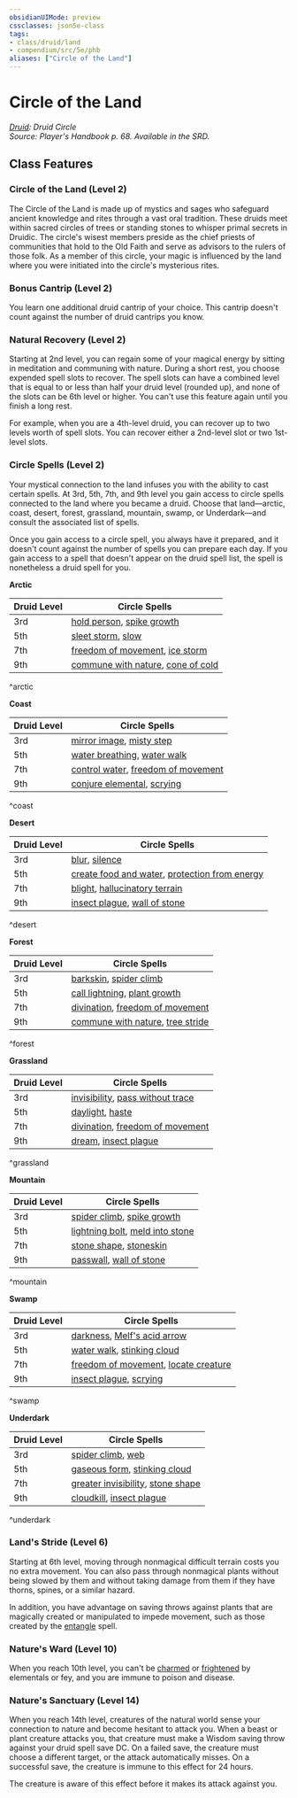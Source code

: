 ```yaml
---
obsidianUIMode: preview
cssclasses: json5e-class
tags:
- class/druid/land
- compendium/src/5e/phb
aliases: ["Circle of the Land"]
---
```

# Circle of the Land
*[Druid](druid.md): Druid Circle*  
*Source: Player's Handbook p. 68. Available in the SRD.*  


## Class Features

### Circle of the Land (Level 2)

The Circle of the Land is made up of mystics and sages who safeguard ancient knowledge and rites through a vast oral tradition. These druids meet within sacred circles of trees or standing stones to whisper primal secrets in Druidic. The circle's wisest members preside as the chief priests of communities that hold to the Old Faith and serve as advisors to the rulers of those folk. As a member of this circle, your magic is influenced by the land where you were initiated into the circle's mysterious rites.

### Bonus Cantrip (Level 2)

You learn one additional druid cantrip of your choice. This cantrip doesn't count against the number of druid cantrips you know.

### Natural Recovery (Level 2)

Starting at 2nd level, you can regain some of your magical energy by sitting in meditation and communing with nature. During a short rest, you choose expended spell slots to recover. The spell slots can have a combined level that is equal to or less than half your druid level (rounded up), and none of the slots can be 6th level or higher. You can't use this feature again until you finish a long rest.

For example, when you are a 4th-level druid, you can recover up to two levels worth of spell slots. You can recover either a 2nd-level slot or two 1st-level slots.

### Circle Spells (Level 2)

Your mystical connection to the land infuses you with the ability to cast certain spells. At 3rd, 5th, 7th, and 9th level you gain access to circle spells connected to the land where you became a druid. Choose that land—arctic, coast, desert, forest, grassland, mountain, swamp, or Underdark—and consult the associated list of spells.

Once you gain access to a circle spell, you always have it prepared, and it doesn't count against the number of spells you can prepare each day. If you gain access to a spell that doesn't appear on the druid spell list, the spell is nonetheless a druid spell for you.

**Arctic**

| Druid Level | Circle Spells |
|-------------|---------------|
| 3rd | [hold person](/compendium/spells/hold-person.md), [spike growth](/compendium/spells/spike-growth.md) |
| 5th | [sleet storm](/compendium/spells/sleet-storm.md), [slow](/compendium/spells/slow.md) |
| 7th | [freedom of movement](/compendium/spells/freedom-of-movement.md), [ice storm](/compendium/spells/ice-storm.md) |
| 9th | [commune with nature](/compendium/spells/commune-with-nature.md), [cone of cold](/compendium/spells/cone-of-cold.md) |
^arctic

**Coast**

| Druid Level | Circle Spells |
|-------------|---------------|
| 3rd | [mirror image](/compendium/spells/mirror-image.md), [misty step](/compendium/spells/misty-step.md) |
| 5th | [water breathing](/compendium/spells/water-breathing.md), [water walk](/compendium/spells/water-walk.md) |
| 7th | [control water](/compendium/spells/control-water.md), [freedom of movement](/compendium/spells/freedom-of-movement.md) |
| 9th | [conjure elemental](/compendium/spells/conjure-elemental.md), [scrying](/compendium/spells/scrying.md) |
^coast

**Desert**

| Druid Level | Circle Spells |
|-------------|---------------|
| 3rd | [blur](/compendium/spells/blur.md), [silence](/compendium/spells/silence.md) |
| 5th | [create food and water](/compendium/spells/create-food-and-water.md), [protection from energy](/compendium/spells/protection-from-energy.md) |
| 7th | [blight](/compendium/spells/blight.md), [hallucinatory terrain](/compendium/spells/hallucinatory-terrain.md) |
| 9th | [insect plague](/compendium/spells/insect-plague.md), [wall of stone](/compendium/spells/wall-of-stone.md) |
^desert

**Forest**

| Druid Level | Circle Spells |
|-------------|---------------|
| 3rd | [barkskin](/compendium/spells/barkskin.md), [spider climb](/compendium/spells/spider-climb.md) |
| 5th | [call lightning](/compendium/spells/call-lightning.md), [plant growth](/compendium/spells/plant-growth.md) |
| 7th | [divination](/compendium/spells/divination.md), [freedom of movement](/compendium/spells/freedom-of-movement.md) |
| 9th | [commune with nature](/compendium/spells/commune-with-nature.md), [tree stride](/compendium/spells/tree-stride.md) |
^forest

**Grassland**

| Druid Level | Circle Spells |
|-------------|---------------|
| 3rd | [invisibility](/compendium/spells/invisibility.md), [pass without trace](/compendium/spells/pass-without-trace.md) |
| 5th | [daylight](/compendium/spells/daylight.md), [haste](/compendium/spells/haste.md) |
| 7th | [divination](/compendium/spells/divination.md), [freedom of movement](/compendium/spells/freedom-of-movement.md) |
| 9th | [dream](/compendium/spells/dream.md), [insect plague](/compendium/spells/insect-plague.md) |
^grassland

**Mountain**

| Druid Level | Circle Spells |
|-------------|---------------|
| 3rd | [spider climb](/compendium/spells/spider-climb.md), [spike growth](/compendium/spells/spike-growth.md) |
| 5th | [lightning bolt](/compendium/spells/lightning-bolt.md), [meld into stone](/compendium/spells/meld-into-stone.md) |
| 7th | [stone shape](/compendium/spells/stone-shape.md), [stoneskin](/compendium/spells/stoneskin.md) |
| 9th | [passwall](/compendium/spells/passwall.md), [wall of stone](/compendium/spells/wall-of-stone.md) |
^mountain

**Swamp**

| Druid Level | Circle Spells |
|-------------|---------------|
| 3rd | [darkness](/compendium/spells/darkness.md), [Melf's acid arrow](/compendium/spells/melfs-acid-arrow.md) |
| 5th | [water walk](/compendium/spells/water-walk.md), [stinking cloud](/compendium/spells/stinking-cloud.md) |
| 7th | [freedom of movement](/compendium/spells/freedom-of-movement.md), [locate creature](/compendium/spells/locate-creature.md) |
| 9th | [insect plague](/compendium/spells/insect-plague.md), [scrying](/compendium/spells/scrying.md) |
^swamp

**Underdark**

| Druid Level | Circle Spells |
|-------------|---------------|
| 3rd | [spider climb](/compendium/spells/spider-climb.md), [web](/compendium/spells/web.md) |
| 5th | [gaseous form](/compendium/spells/gaseous-form.md), [stinking cloud](/compendium/spells/stinking-cloud.md) |
| 7th | [greater invisibility](/compendium/spells/greater-invisibility.md), [stone shape](/compendium/spells/stone-shape.md) |
| 9th | [cloudkill](/compendium/spells/cloudkill.md), [insect plague](/compendium/spells/insect-plague.md) |
^underdark

### Land's Stride (Level 6)

Starting at 6th level, moving through nonmagical difficult terrain costs you no extra movement. You can also pass through nonmagical plants without being slowed by them and without taking damage from them if they have thorns, spines, or a similar hazard.

In addition, you have advantage on saving throws against plants that are magically created or manipulated to impede movement, such as those created by the [entangle](/compendium/spells/entangle.md) spell.

### Nature's Ward (Level 10)

When you reach 10th level, you can't be [charmed](2.%20GM%20Tools/Misc%20DND%20Handbook/compendium/rules/conditions.md#charmed) or [frightened](2.%20GM%20Tools/Misc%20DND%20Handbook/compendium/rules/conditions.md#frightened) by elementals or fey, and you are immune to poison and disease.

### Nature's Sanctuary (Level 14)

When you reach 14th level, creatures of the natural world sense your connection to nature and become hesitant to attack you. When a beast or plant creature attacks you, that creature must make a Wisdom saving throw against your druid spell save DC. On a failed save, the creature must choose a different target, or the attack automatically misses. On a successful save, the creature is immune to this effect for 24 hours.

The creature is aware of this effect before it makes its attack against you.